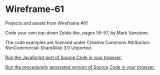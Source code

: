 # Wireframe-61

Projects and assets from Wireframe #61

Code your own top-down Zelda-like, pages 55-57, by Mark Vanstone.

The code examples are licenced under Creative Commons Attribution-NonCommercial-ShareAlike 3.0 Unported.

[Run the JavaScript port of Source Code in your browser.](https://thisarray.github.io/Wireframe-61/zelda-like/zelda.html)

[Run the procedurally generated version of Source Code in your browser.](https://thisarray.github.io/Wireframe-61/zelda-like/zelda_random.html)
